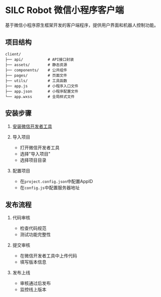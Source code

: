 # SILC Robot 微信小程序客户端

基于微信小程序原生框架开发的客户端程序，提供用户界面和机器人控制功能。

## 项目结构

```
client/
├── api/           # API接口封装
├── assets/        # 静态资源
├── components/    # 公共组件
├── pages/         # 页面文件
├── utils/         # 工具函数
├── app.js         # 小程序入口文件
├── app.json       # 小程序配置文件
└── app.wxss       # 全局样式文件
```

## 安装步骤

1. [安装微信开发者工具](https://developers.weixin.qq.com/miniprogram/dev/devtools/download.html)

2. 导入项目
   - 打开微信开发者工具
   - 选择"导入项目"
   - 选择项目目录

3. 配置项目
   - 在`project.config.json`中配置AppID
   - 在`config.js`中配置服务器地址

## 发布流程

1. 代码审核
   - 检查代码规范
   - 测试功能完整性

2. 提交审核
   - 在微信开发者工具中上传代码
   - 填写版本信息

3. 发布上线
   - 审核通过后发布
   - 监控线上版本
